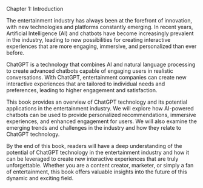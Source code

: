 Chapter 1: Introduction

The entertainment industry has always been at the forefront of innovation, with new technologies and platforms constantly emerging. In recent years, Artificial Intelligence (AI) and chatbots have become increasingly prevalent in the industry, leading to new possibilities for creating interactive experiences that are more engaging, immersive, and personalized than ever before.

ChatGPT is a technology that combines AI and natural language processing to create advanced chatbots capable of engaging users in realistic conversations. With ChatGPT, entertainment companies can create new interactive experiences that are tailored to individual needs and preferences, leading to higher engagement and satisfaction.

This book provides an overview of ChatGPT technology and its potential applications in the entertainment industry. We will explore how AI-powered chatbots can be used to provide personalized recommendations, immersive experiences, and enhanced engagement for users. We will also examine the emerging trends and challenges in the industry and how they relate to ChatGPT technology.

By the end of this book, readers will have a deep understanding of the potential of ChatGPT technology in the entertainment industry and how it can be leveraged to create new interactive experiences that are truly unforgettable. Whether you are a content creator, marketer, or simply a fan of entertainment, this book offers valuable insights into the future of this dynamic and exciting field.
